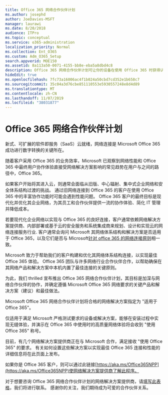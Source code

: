 ```yaml
---
title: Office 365 网络合作伙伴计划
ms.author: josephd
author: JoeDavies-MSFT
manager: laurawi
ms.date: 8/20/2018
audience: ITPro
ms.topic: conceptual
ms.service: o365-administration
localization_priority: Normal
ms.collection: Ent_O365
ms.custom: Adm_O365_Setup
search.appverid: MOE150
ms.assetid: 8a113a50-0071-4155-bb8e-eba5a8dbd4c8
description: Office 365 网络合作伙伴计划可让你的设备在使用 Office 365 时获得认证。
hideEdit: true
ms.openlocfilehash: 7fc73a16006ac4f1b024a50cbd7cd352e1b658c7
ms.sourcegitcommit: 35c04a3d76cbe851110553e5930557248e8d4d89
ms.translationtype: MT
ms.contentlocale: zh-CN
ms.lasthandoff: 11/07/2019
ms.locfileid: "38031877"
---
```

# <a name="office-365-networking-partner-program"></a>Office 365 网络合作伙伴计划

新式、可扩展的软件即服务（SaaS）云就绪，网络连接是 Microsoft Office 365 成功进行数字转换的关键所在。  

随着客户采用 Office 365 的业务效率，Microsoft 已观察到网络性能和 Office 365 中最终用户协作体验直接受网络解决方案影响的常见趋势在用户与之间的路径中，Office 365。  

如果客户开始将其进入云，则通常会面临从旧版、中心辐射、集中式企业网络和安全体系结构过渡的挑战。 通过旧网络连接到 Office 365 的客户在使用 Office 365 中的丰富协作功能时可能会遇到性能问题。 Office 365 客户的最终目标是现代化并优化其企业网络，为其员工和合作伙伴提供一流的协作体验、简化 IT 管理并降低成本。 

若要现代化企业网络以实现与 Office 365 的良好连接，客户通常依赖网络解决方案提供商、内部部署或基于云的安全服务和系统集成商来规划、设计和实现云的网络连接服务行业. 客户通常会询问 Microsoft 其网络体系结构和解决方案是否适用于 Office 365，以及它们是否与 Microsoft[针对 office 365 的网络连接原则](https://aka.ms/PNC)相一致。  

Microsoft 致力于帮助我们的客户构建和优化其网络体系结构连接，以实现最佳 Office 365 体验。 Office 365 团队与许多网络行业合作伙伴合作，以帮助确保在其网络产品和解决方案中本机内置了最佳连接的关键原则。 

为此，我们 thrilled 宣布推出 Office 365 网络合作伙伴计划，其目标是加深与网络合作伙伴的协作，并确定遵循 Microsoft Office 365 网络要求的关键产品和解决方案（建议）和最佳做法。 

Microsoft Office 365 网络合作伙伴计划将合格的网络解决方案指定为 "适用于 Office 365"。  

仅适用于满足 Microsoft 严格测试要求的设备或解决方案，能够在安装过程中实现无缝体验，并演示在 Office 365 中使用时的高质量网络体验将会收到 "使用 Office 365" 称号。  

目前，有几个网络解决方案提供商正在与 Microsoft 合作，满足接收 "使用 Office 365" 的要求。 有关如何设置这些解决方案以实现最佳 Office 365 连接和性能的详细信息将在此页面上发布。  

如果你是 Office 365 客户，则可以通过此链接[https://aka.ms/Office365NPP](https://aka.ms/Office365NPP)使网络解决方案提供商了解此程序。

对于想要咨询 Office 365 网络合作伙伴计划的网络解决方案提供商，请[填写此表格](https://forms.office.com/Pages/ResponsePage.aspx?id=v4j5cvGGr0GRqy180BHbRyOZxByRF1dLgv7k6ye5z8pUMTNCVTYyVk9GNEYzWjFOVkI1SzdJNUkyWi4u)，我们将进行联系。 感谢你的关注，我们期待成为可爱的合作伙伴关系。 

